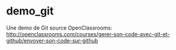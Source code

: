 # demo_git
Une demo de Git
source OpenClassrooms: http://openclassrooms.com/courses/gerer-son-code-avec-git-et-github/envoyer-son-code-sur-github
